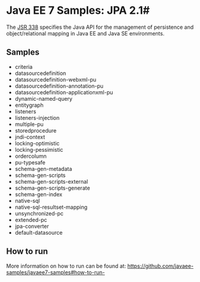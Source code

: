 # Java EE 7 Samples: JPA 2.1#

The [JSR 338](https://jcp.org/en/jsr/detail?id=338) specifies the Java API for the management of persistence and object/relational mapping in Java EE and Java SE environments. 

## Samples ##

 - criteria
 - datasourcedefinition
 - datasourcedefinition-webxml-pu
 - datasourcedefinition-annotation-pu
 - datasourcedefinition-applicationxml-pu
 - dynamic-named-query
 - entitygraph
 - listeners
 - listeners-injection
 - multiple-pu
 - storedprocedure
 - jndi-context
 - locking-optimistic
 - locking-pessimistic
 - ordercolumn
 - pu-typesafe
 - schema-gen-metadata
 - schema-gen-scripts
 - schema-gen-scripts-external
 - schema-gen-scripts-generate
 - schema-gen-index
 - native-sql
 - native-sql-resultset-mapping
 - unsynchronized-pc
 - extended-pc
 - jpa-converter
 - default-datasource
        
## How to run

More information on how to run can be found at: <https://github.com/javaee-samples/javaee7-samples#how-to-run->


